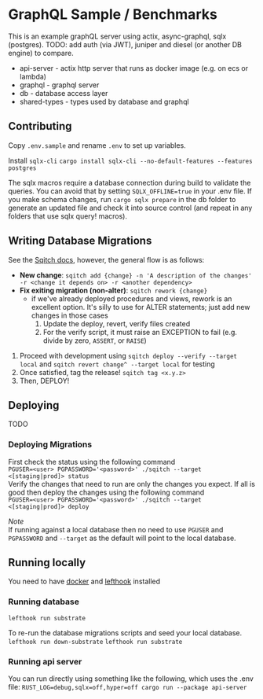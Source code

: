 # GraphQL Sample / Benchmarks

This is an example graphQL server using actix, async-graphql, sqlx (postgres). TODO: add auth (via JWT), juniper and diesel (or another DB engine) to compare.

* api-server - actix http server that runs as docker image (e.g. on ecs or lambda)
* graphql - graphql server
* db - database access layer
* shared-types - types used by database and graphql

## Contributing

Copy `.env.sample` and rename `.env` to set up variables.

Install `sqlx-cli` 
`cargo install sqlx-cli --no-default-features --features postgres`

The sqlx macros require a database connection during build to validate the queries. You can avoid that by setting `SQLX_OFFLINE=true` in your .env file. If you make schema changes, run `cargo sqlx prepare` in the db folder to generate an updated file and check it into source control (and repeat in any folders that use sqlx query! macros).
## Writing Database Migrations

See the [Sqitch docs](https://sqitch.org/docs/manual), however, the general flow is as follows:

* **New change**: `sqitch add {change} -n 'A description of the changes' -r <change it depends on> -r <another dependency>`
* **Fix exiting migration (non-alter)**: `sqitch rework {change}`
  * if we've already deployed procedures and views, rework is an excellent option. It's silly to use for ALTER statements; just add new changes in those cases
    1. Update the deploy, revert, verify files created
    2. For the verify script, it must raise an EXCEPTION to fail (e.g. divide by zero, `ASSERT`, or `RAISE`)

 1. Proceed with development using `sqitch deploy --verify --target local` and `sqitch revert change^ --target local` for testing
 2. Once satisfied, tag the release! `sqitch tag <x.y.z>`  
 3. Then, DEPLOY!

## Deploying

TODO

### Deploying Migrations

First check the status using the following command  
`PGUSER=<user> PGPASSWORD='<password>' ./sqitch --target <[staging|prod]> status`  
Verify the changes that need to run are only the changes you expect.
If all is good then deploy the changes using the following command  
`PGUSER=<user> PGPASSWORD='<password>' ./sqitch --target <[staging|prod]> deploy`

*Note*  
If running against a local database then no need to use `PGUSER` and `PGPASSWORD` and `--target` as the default will point to the local database.

## Running locally

You need to have [docker](https://docs.docker.com/desktop/) and [lefthook](https://github.com/evilmartians/lefthook/blob/master/docs/full_guide.md) installed

### Running database

`lefthook run substrate`

To re-run the database migrations scripts and seed your local database.
`lefthook run down-substrate`
`lefthook run substrate`

### Running api server

You can run directly using something like the following, which uses the .env file:
`RUST_LOG=debug,sqlx=off,hyper=off cargo run --package api-server`
